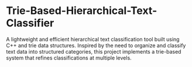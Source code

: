 # Trie-Based-Hierarchical-Text-Classifier
A lightweight and efficient hierarchical text classification tool built using C++ and trie data structures. Inspired by the need to organize and classify text data into structured categories, this project implements a trie-based system that refines classifications at multiple levels.
